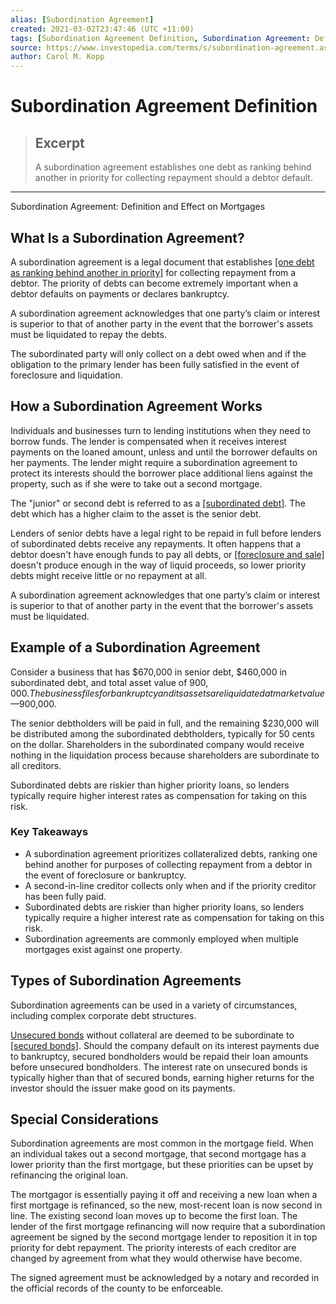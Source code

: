 ```yaml
---
alias: [Subordination Agreement]
created: 2021-03-02T23:47:46 (UTC +11:00)
tags: [Subordination Agreement Definition, Subordination Agreement: Definition and Effect on Mortgages]
source: https://www.investopedia.com/terms/s/subordination-agreement.asp
author: Carol M. Kopp
---
```


# Subordination Agreement Definition

> ## Excerpt
> A subordination agreement establishes one debt as ranking behind another in priority for collecting repayment should a debtor default.

---

Subordination Agreement: Definition and Effect on Mortgages
## What Is a Subordination Agreement?

A subordination agreement is a legal document that establishes [[one debt as ranking behind another in priority]](https://www.investopedia.com/terms/s/subordinateddebt.asp) for collecting repayment from a debtor. The priority of debts can become extremely important when a debtor defaults on payments or declares bankruptcy.

A subordination agreement acknowledges that one party’s claim or interest is superior to that of another party in the event that the borrower's assets must be liquidated to repay the debts.

The subordinated party will only collect on a debt owed when and if the obligation to the primary lender has been fully satisfied in the event of foreclosure and liquidation.

## How a Subordination Agreement Works

Individuals and businesses turn to lending institutions when they need to borrow funds. The lender is compensated when it receives interest payments on the loaned amount, unless and until the borrower defaults on her payments. The lender might require a subordination agreement to protect its interests should the borrower place additional liens against the property, such as if she were to take out a second mortgage.

The "junior" or second debt is referred to as a [[subordinated debt]](https://www.investopedia.com/terms/s/subordinateddebt.asp). The debt which has a higher claim to the asset is the senior debt. 

Lenders of senior debts have a legal right to be repaid in full before lenders of subordinated debts receive any repayments. It often happens that a debtor doesn't have enough funds to pay all debts, or [[foreclosure and sale]](https://www.investopedia.com/terms/f/foreclosure.asp) doesn't produce enough in the way of liquid proceeds, so lower priority debts might receive little or no repayment at all.

A subordination agreement acknowledges that one party’s claim or interest is superior to that of another party in the event that the borrower's assets must be liquidated.

## Example of a Subordination Agreement

Consider a business that has $670,000 in senior debt, $460,000 in subordinated debt, and total asset value of $900,000. The business files for bankruptcy and its assets are liquidated at market value—$900,000.

The senior debtholders will be paid in full, and the remaining $230,000 will be distributed among the subordinated debtholders, typically for 50 cents on the dollar. Shareholders in the subordinated company would receive nothing in the liquidation process because shareholders are subordinate to all creditors.

Subordinated debts are riskier than higher priority loans, so lenders typically require higher interest rates as compensation for taking on this risk.

### Key Takeaways

-   A subordination agreement prioritizes collateralized debts, ranking one behind another for purposes of collecting repayment from a debtor in the event of foreclosure or bankruptcy.
-   A second-in-line creditor collects only when and if the priority creditor has been fully paid.
-   Subordinated debts are riskier than higher priority loans, so lenders typically require a higher interest rate as compensation for taking on this risk.
-   Subordination agreements are commonly employed when multiple mortgages exist against one property.

## Types of Subordination Agreements

Subordination agreements can be used in a variety of circumstances, including complex corporate debt structures.

[Unsecured bonds](https://www.investopedia.com/terms/u/unsecureddebt.asp) without collateral are deemed to be subordinate to [[secured bonds]](https://www.investopedia.com/terms/s/securedbond.asp). Should the company default on its interest payments due to bankruptcy, secured bondholders would be repaid their loan amounts before unsecured bondholders. The interest rate on unsecured bonds is typically higher than that of secured bonds, earning higher returns for the investor should the issuer make good on its payments.

## Special Considerations

Subordination agreements are most common in the mortgage field. When an individual takes out a second mortgage, that second mortgage has a lower priority than the first mortgage, but these priorities can be upset by refinancing the original loan.

The mortgagor is essentially paying it off and receiving a new loan when a first mortgage is refinanced, so the new, most-recent loan is now second in line. The existing second loan moves up to become the first loan. The lender of the first mortgage refinancing will now require that a subordination agreement be signed by the second mortgage lender to reposition it in top priority for debt repayment. The priority interests of each creditor are changed by agreement from what they would otherwise have become.

The signed agreement must be acknowledged by a notary and recorded in the official records of the county to be enforceable.
